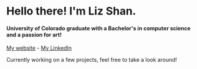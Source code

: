 # Hello there! I'm Liz Shan.
#### University of Colorado graduate with a Bachelor's in computer science and a passion for art! 
[My website](https://lizzzshan.github.io/) - [My LinkedIn](https://www.linkedin.com/in/elizabeth-shan-776b13183/)

Currently working on a few projects, feel free to take a look around! 
